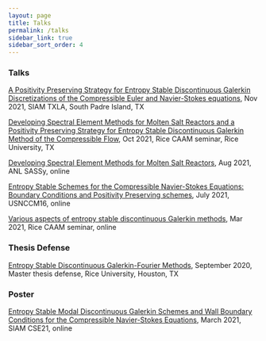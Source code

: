 ```yaml
---
layout: page
title: Talks 
permalink: /talks
sidebar_link: true 
sidebar_sort_order: 4
---
```


### Talks

[A Positivity Preserving Strategy for Entropy Stable Discontinuous Galerkin Discretizations of the Compressible Euler
and Navier-Stokes equations](pdf/SIAM_TXLA_NOV_2021.pdf), Nov 2021, SIAM TXLA, South Padre Island, TX

[Developing Spectral Element Methods for Molten Salt Reactors and a Positivity Preserving Strategy for Entropy Stable Discontinuous Galerkin Method of the Compressible Flow](), Oct 2021, Rice CAAM seminar, Rice University, TX

[Developing Spectral Element Methods for Molten Salt Reactors](pdf/SASSy_Yimin.pdf), Aug 2021, ANL SASSy, online

[Entropy Stable Schemes for the Compressible Navier-Stokes Equations: Boundary Conditions and Positivity Preserving
schemes](pdf/USNCCM_Jul_2021_presentation.pdf), July 2021, USNCCM16, online

[Various aspects of entropy stable discontinuous Galerkin methods](), Mar
2021, Rice CAAM seminar, online


### Thesis Defense

[Entropy Stable Discontinuous Galerkin-Fourier Methods](pdf/Master_Thesis_presentation-final-draft.pdf), September 2020, Master thesis defense, Rice University, Houston,
TX

### Poster

[Entropy Stable Modal Discontinuous Galerkin Schemes and Wall Boundary Conditions for the Compressible Navier-Stokes
Equations](pdf/CSE21_poster.pdf), March 2021, SIAM CSE21, online 

